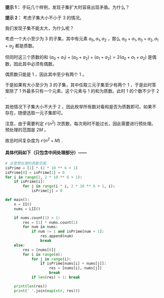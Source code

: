 **提示 1：** 手玩几个样例，发现子集扩大时容易出现矛盾。为什么？

**提示 2：** 考虑子集大小不小于 $3$ 的情况。

我们发现子集不能太大，为什么呢？

考虑一个大小至少为 $3$ 的子集，其中有元素 $a_0, a_1, a_2$ ，那么 $a_0+a_1, a_0+a_2, a_1+a_2$ 都是质数。

但同时这三个质数的和 $(a_0+a_1)+(a_0+a_2)+(a_1+a_2)=2(a_0+a_1+a_2)$ 是偶数，因此其中必须有偶数。

偶质数只能是 $1$ ，因此其中至少有两个 $1$ 。

于是如果有大小至少为 $3$ 的子集，其中任取三元子集至少有两个 $1$ ，于是此时答案除了 $1$ 外最多只有一个元素，这个元素与 $1$ 的和为质数。此时 $1$ 的个数不少于 $2$ .

其他情况下子集大小不大于 $2$ ，因此枚举所有数对看和是否为质数即可。如果不存在，随便选取一元子集即可。

注意，由于需要判定 $\mathcal{O}(n^2)$ 次质数，每次用时不能过长，因此需要进行预处理。预处理的范围是 $2M$ 。

故总时间复杂度为 $\mathcal{O}(n^2+M)$ .

#### 具体代码如下（只包含中间处理部分）——

```Python []
# 注意预处理的质数范围
isPrime = [1] * (2 * 10 ** 6 + 1)
isPrime[0] = isPrime[1] = 0
for i in range(2, 2 * 10 ** 6 + 1):
    if isPrime[i]:
        for j in range(i * i, 2 * 10 ** 6 + 1, i):
            isPrime[j] = 0

def main():
    n = II()
    nums = LII()

    if nums.count(1) > 1:
        res = [1] * nums.count(1)
        for num in nums:
            if num != 1 and isPrime[num + 1]:
                res.append(num)
                break
    else:
        res = [nums[0]]
        for i in range(n):
            for j in range(i):
                if isPrime[nums[i] + nums[j]]:
                    res = [nums[i], nums[j]]
                    break
            if len(res) > 1: break

    print(len(res))
    print(' '.join(map(str, res)))
```